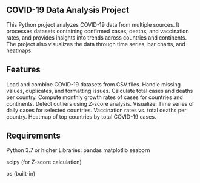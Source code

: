 ## COVID-19 Data Analysis Project

This Python project analyzes COVID-19 data from multiple sources.
It processes datasets containing confirmed cases, deaths, and vaccination rates, and provides insights into trends across countries and continents. The project also visualizes the data through time series, bar charts, and heatmaps.

## Features

 Load and combine COVID-19 datasets from CSV files.
 Handle missing values, duplicates, and formatting issues.
 Calculate total cases and deaths per country.
 Compute monthly growth rates of cases for countries and continents.
 Detect outliers using Z-score analysis.
 Visualize:
Time series of daily cases for selected countries.
Vaccination rates vs. total deaths per country.
Heatmap of top countries by total COVID-19 cases.

## Requirements

Python 3.7 or higher
Libraries:
pandas
matplotlib
seaborn

scipy (for Z-score calculation)

os (built-in)
